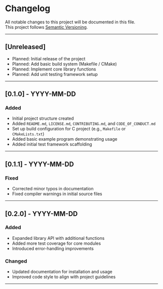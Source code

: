 # Changelog

All notable changes to this project will be documented in this file.  
This project follows [Semantic Versioning](https://semver.org/).

---

## [Unreleased]
- Planned: Initial release of the project  
- Planned: Add basic build system (Makefile / CMake)  
- Planned: Implement core library functions  
- Planned: Add unit testing framework setup  

---

## [0.1.0] - YYYY-MM-DD
### Added
- Initial project structure created  
- Added `README.md`, `LICENSE.md`, `CONTRIBUTING.md`, and `CODE_OF_CONDUCT.md`  
- Set up build configuration for C project (e.g., `Makefile` or `CMakeLists.txt`)  
- Added basic example program demonstrating usage  
- Added initial test framework scaffolding  

---

## [0.1.1] - YYYY-MM-DD
### Fixed
- Corrected minor typos in documentation  
- Fixed compiler warnings in initial source files  

---

## [0.2.0] - YYYY-MM-DD
### Added
- Expanded library API with additional functions  
- Added more test coverage for core modules  
- Introduced error-handling improvements  

### Changed
- Updated documentation for installation and usage  
- Improved code style to align with project guidelines  

---
